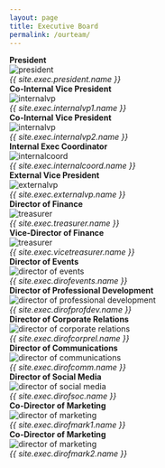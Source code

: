 ```yaml
---
layout: page
title: Executive Board
permalink: /ourteam/
---
```


<div class="row">
  <div class="column">
    <strong>President</strong><br>
    <img src="{{ site.exec.president.file_path }}" alt='president' class='exec' />
    <br><em>{{ site.exec.president.name }}</em>
  </div>
</div>

<div class="row">
  <div class="column">
    <strong>Co-Internal Vice President</strong><br>
    <img src="{{ site.exec.internalvp1.file_path }}" alt='internalvp' class='exec' />
    <br><em>{{ site.exec.internalvp1.name }}</em>
  </div>
  <div class="column">
    <strong>Co-Internal Vice President</strong><br>
    <img src="{{ site.exec.internalvp2.file_path }}" alt='internalvp' class='exec' />
    <br><em>{{ site.exec.internalvp2.name }}</em>
  </div>
  <div class="column">
    <strong>Internal Exec Coordinator</strong><br>
    <img src="{{ site.exec.internalcoord.file_path }}" alt='internalcoord' class='exec' />
    <br><em>{{ site.exec.internalcoord.name }}</em>
  </div>
  <div class="column">
    <strong>External Vice President</strong><br>
    <img src="{{ site.exec.externalvp.file_path }}" alt='externalvp' class='exec' />
    <br><em>{{ site.exec.externalvp.name }}</em>
  </div>
</div>

<div class="row">
  <div class="column">
    <strong>Director of Finance</strong><br>
    <img src="{{ site.exec.treasurer.file_path }}" alt='treasurer' class='exec' /> 
    <br><em>{{ site.exec.treasurer.name }}</em>
  </div>
  <div class="column">
    <strong>Vice-Director of Finance</strong><br>
    <img src="{{ site.exec.vicetreasurer.file_path }}" alt='treasurer' class='exec' /> 
    <br><em>{{ site.exec.vicetreasurer.name }}</em>
  </div>
</div>

<div class="row">
  <div class="column">
    <strong>Director of Events</strong><br>
    <img src="{{ site.exec.dirofevents.file_path }}" alt='director of events' class='exec' />
    <br><em>{{ site.exec.dirofevents.name }}</em>
  </div>
  <div class="column">
    <strong>Director of Professional Development</strong><br>
    <img src="{{ site.exec.dirofprofdev.file_path }}" alt='director of professional development' class='exec' />
    <br><em>{{ site.exec.dirofprofdev.name }}</em>
  </div>
  <div class="column">
    <strong>Director of Corporate Relations</strong><br>
    <img src="{{ site.exec.dirofcorprel.file_path }}" alt='director of corporate relations' class='exec' />
    <br><em>{{ site.exec.dirofcorprel.name }}</em>
  </div>
</div>

<div class="row">
  <div class="column">
    <strong>Director of Communications</strong><br>
    <img src="{{ site.exec.dirofcomm.file_path }}" alt='director of communications' class='exec' /> 
    <br><em>{{ site.exec.dirofcomm.name }}</em>
  </div>
  <div class="column">
    <strong>Director of Social Media</strong><br>
    <img src="{{ site.exec.dirofsoc.file_path }}" alt='director of social media' class='exec' /> 
    <br><em>{{ site.exec.dirofsoc.name }}</em>
  </div>
  <div class="column">
    <strong>Co-Director of Marketing</strong><br>
    <img src="{{ site.exec.dirofmark1.file_path }}" alt='director of marketing' class='exec' /> 
    <br><em>{{ site.exec.dirofmark1.name }}</em>
  </div>
  <div class="column">
    <strong>Co-Director of Marketing</strong><br>
    <img src="{{ site.exec.dirofmark2.file_path }}" alt='director of marketing' class='exec' /> 
    <br><em>{{ site.exec.dirofmark2.name }}</em>
  </div>
</div>
